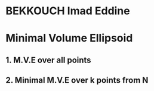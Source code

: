 # BEKKOUCH Imad Eddine
# Minimal Volume Ellipsoid
## 1. M.V.E over all points

## 2. Minimal M.V.E over k points from N